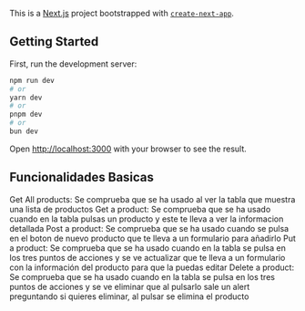 This is a [Next.js](https://nextjs.org) project bootstrapped with [`create-next-app`](https://nextjs.org/docs/app/api-reference/cli/create-next-app).

## Getting Started

First, run the development server:

```bash
npm run dev
# or
yarn dev
# or
pnpm dev
# or
bun dev
```

Open [http://localhost:3000](http://localhost:3000) with your browser to see the result.

## Funcionalidades Basicas

Get All products: Se comprueba que se ha usado al ver la tabla que muestra una lista de productos
Get a product: Se comprueba que se ha usado cuando en la tabla pulsas un producto y este te lleva a ver la informacion detallada
Post a product: Se comprueba que se ha usado cuando se pulsa en el boton de nuevo producto que te lleva a un formulario para añadirlo
Put a product: Se comprueba que se ha usado cuando en la tabla se pulsa en los tres puntos de acciones y se ve actualizar que te lleva a un formulario con la información del producto para que la puedas editar
Delete a product: Se comprueba que se ha usado cuando en la tabla se pulsa en los tres puntos de acciones y se ve eliminar que al pulsarlo sale un alert preguntando si quieres eliminar, al pulsar se elimina el producto

